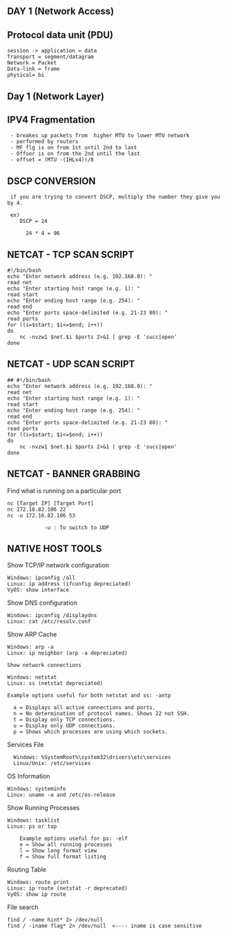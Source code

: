 
## DAY 1 (Network Access)

 ## Protocol data unit (PDU)

    session -> application = data
    Transport = segment/datagram
    Network = Packet
    Data-link = frame
    physical= bi

## Day 1 (Network Layer)

 ## IPV4 Fragmentation
     - breakes up packets from  higher MTU to lower MTU network
     - performed by routers
     - MF flg is on from 1st until 2nd to last
     - Offser is on from the 2nd until the last
     - offset = (MTU -(IHLx4))/8

 ## DSCP CONVERSION

     if you are trying to convert DSCP, multiply the number they give you by 4.

     ex)
        DSCP = 24 

          24 * 4 = 96
  
  ## NETCAT - TCP SCAN SCRIPT

    #!/bin/bash
    echo "Enter network address (e.g. 192.168.0): "
    read net
    echo "Enter starting host range (e.g. 1): "
    read start
    echo "Enter ending host range (e.g. 254): "
    read end
    echo "Enter ports space-delimited (e.g. 21-23 80): "
    read ports
    for ((i=$start; $i<=$end; i++))
    do
        nc -nvzw1 $net.$i $ports 2>&1 | grep -E 'succ|open'
    done

## NETCAT - UDP SCAN SCRIPT

    ## #!/bin/bash
    echo "Enter network address (e.g. 192.168.0): "
    read net
    echo "Enter starting host range (e.g. 1): "
    read start
    echo "Enter ending host range (e.g. 254): "
    read end
    echo "Enter ports space-delimited (e.g. 21-23 80): "
    read ports
    for ((i=$start; $i<=$end; i++))
    do
        nc -nvzw1 $net.$i $ports 2>&1 | grep -E 'succ|open'
    done  
    
  ## NETCAT - BANNER GRABBING
Find what is running on a particular port

    nc [Target IP] [Target Port]
    nc 172.16.82.106 22
    nc -u 172.16.82.106 53
          
                -u : To switch to UDP   
 
  ##  NATIVE HOST TOOLS

Show TCP/IP network configuration

    Windows: ipconfig /all
    Linux: ip address (ifconfig depreciated)
    VyOS: show interface

Show DNS configuration

    Windows: ipconfig /displaydns
    Linux: cat /etc/resolv.conf

 Show ARP Cache

    Windows: arp -a
    Linux: ip neighbor (arp -a depreciated)  

    Show network connections

    Windows: netstat
    Linux: ss (netstat depreciated)

    Example options useful for both netstat and ss: -antp
     
      a = Displays all active connections and ports.
      n = No determination of protocol names. Shows 22 not SSH.
      t = Display only TCP connections.
      u = Display only UDP connections.
      p = Shows which processes are using which sockets.   

Services File

      Windows: %SystemRoot%\system32\drivers\etc\services
      Linux/Unix: /etc/services     

OS Information

    Windows: systeminfo
    Linux: uname -a and /etc/os-release  
 Show Running Processes

    Windows: tasklist
    Linux: ps or top

        Example options useful for ps: -elf
        e = Show all running processes
        l = Show long format view
        f = Show full format listing  

 Routing Table

    Windows: route print
    Linux: ip route (netstat -r deprecated)
    VyOS: show ip route

  
File search

    find / -name hint* 2> /dev/null
    find / -iname flag* 2> /dev/null  <---- iname is case sensitive

 
    
  
